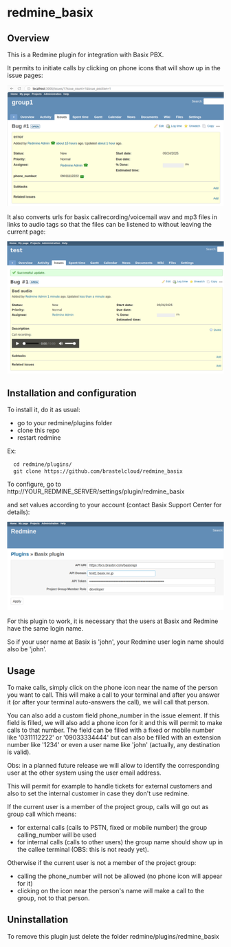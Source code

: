 # redmine_basix

## Overview

This is a Redmine plugin for integration with Basix PBX.

It permits to initiate calls by clicking on phone icons that will show up in the issue pages:

![basix_redmine phone_icons](./images/redmine_basix.phone_icons.png)

It also converts urls for basix callrecording/voicemail wav and mp3 files in links to audio tags so that the files can be listened to without leaving the current page:

![basix_redmine media_player](./images/redmine_basix.media_player.png)


## Installation and configuration

To install it, do it as usual:
  - go to your redmine/plugins folder
  - clone this repo
  - restart redmine

 Ex:
```
  cd redmine/plugins/
  git clone https://github.com/brastelcloud/redmine_basix
```

To configure, go to http://YOUR_REDMINE_SERVER/settings/plugin/redmine_basix

and set values according to your account (contact Basix Support Center for details):
 
![basix_redmine configuration](./images/redmine_basix.configuration.png)

For this plugin to work, it is necessary that the users at Basix and Redmine have the same login name. 

So if your user name at Basix is 'john', your Redmine user login name should also be 'john'.

## Usage

To make calls, simply click on the phone icon near the name of the person you want to call.
This will make a call to your terminal and after you answer it (or after your terminal auto-answers the call), we will call that person.

You can also add a custom field phone_number in the issue element. 
If this field is filled, we will also add a phone icon for it and this will permit to make calls to that number.
The field can be filled with a fixed or mobile number like '0311112222' or '09033334444' but can also be filled with an extension number like '1234' or even a user name like 'john' (actually, any destination is valid).

Obs: in a planned future release we will allow to identify the corresponding user at the other system using the user email address.

This will permit for example to handle tickets for external customers and also to set the internal customer in case they don't use redmine.

If the current user is a member of the project group, calls will go out as group call which means:
  - for external calls (calls to PSTN, fixed or mobile number) the group calling_number will be used
  - for internal calls (calls to other users) the group name should show up in the callee terminal (OBS: this is not ready yet).

Otherwise if the current user is not a member of the project group:
  - calling the phone_number will not be allowed (no phone icon will appear for it)
  - clicking on the icon near the person's name will make a call to the group, not to that person.

## Uninstallation 

To remove this plugin just delete the folder redmine/plugins/redmine_basix
